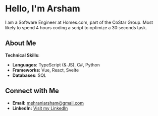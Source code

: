 # Hello, I'm Arsham

I am a Software Engineer at Homes.com, part of the CoStar Group. 
Most likely to spend 4 hours coding a script to optimize a 30 seconds task.


## About Me
**Technical Skills:**
- **Languages:** TypeScript (& JS), C#, Python
- **Frameworks:** Vue, React, Svelte
- **Databases:** SQL

## Connect with Me
- **Email:** mehraniarsham@gmail.com
- **LinkedIn:** [Visit my LinkedIn](https://www.linkedin.com/in/arsham-mehrani/)
